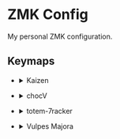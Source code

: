 # ZMK Config

My personal ZMK configuration.

## Keymaps

* <details>
  <summary> Kaizen </summary>
  <img src="./assets/kaizen.svg" alt="Kaizen Keymap">
</details>

* <details>
  <summary> chocV </summary>
  <img src="./assets/chocV.svg" alt="chocV Keymap">
</details>

* <details>
  <summary> totem-7racker </summary>
  <img src="./assets/totem-7racker.svg" alt="totem7racker Keymap">
</details>

* <details>
  <summary> Vulpes Majora </summary>
  <img src="./assets/vulpes_majora_v1.svg" alt="Vulpes Majora Keymap">
</details>
